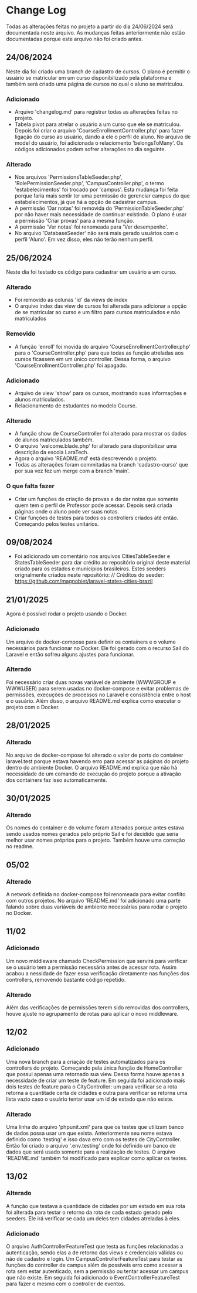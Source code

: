 
# Change Log
Todas as alterações feitas no projeto a partir do dia 24/06/2024 será documentada neste arquivo. As mudanças feitas anteriormente não estão documentadas porque este arquivo não foi criado antes.
 
## 24/06/2024
 
Neste dia foi criado uma branch de cadastro de cursos. O plano é permitir o usuário se matricular em um curso disponibilizado pela plataforma e também será criado uma página de cursos no qual o aluno se matriculou.
 
### Adicionado
- Arquivo 'changelog.md' para registrar todas as alterações feitas no projeto.
- Tabela pivot para atrelar o usuário a um curso que ele se matriculou. Depois foi criar o arquivo 'CourseEnrollmentController.php' para fazer ligação do curso ao usuário, dando a ele o perfil de aluno. No arquivo de model do usuário, foi adicionada o relaciomento 'belongsToMany'. Os códigos adicionados podem sofrer alterações no dia seguinte.
 
### Alterado
- Nos arquivos 'PermissionsTableSeeder.php', 'RolePermissionSeeder.php', 'CampusController.php', o termo 'estabelecimentos' foi trocado por 'campus'. Esta mudança foi feita porque faria mais sentir ter uma permissão de gerenciar campus do que estabelecimentos, já que há a opção de cadastrar campus.
- A permissão 'Dar notas' foi removida do 'PermissionTableSeeder.php' por não haver mais necessidade de continuar existindo. O plano é usar a permissão 'Criar provas' para a mesma função.
- A permissão 'Ver notas' foi renomeada para 'Ver desempenho'.
- No arquivo 'DatabaseSeeder' não será mais gerado usuários com o perfil 'Aluno'. Em vez disso, eles não terão nenhum perfil.

## 25/06/2024
 
Neste dia foi testado os código para cadastrar um usuário a um curso.

### Alterado
- Foi removido as colunas 'id' da views de index
- O arquivo index das view de cursos foi alterada para adicionar a opção de se matricular ao curso e um filtro para cursos matriculados e não matriculados

### Removido
- A função 'enroll' foi movida do arquivo 'CourseEnrollmentController.php' para o 'CourseController.php' para que todas as função atreladas aos cursos ficassem em um único controller. Dessa forma, o arquivo 'CourseEnrollmentController.php' foi apagado.

### Adicionado
- Arquivo de view 'show' para os cursos, mostrando suas informações e alunos matriculados.
- Relacionamento de estudantes no modelo Course.

### Alterado
- A função show de CourseController foi alterado para mostrar os dados de alunos matriculados também.
- O arquivo 'welcome.blade.php' foi alterado para disponibilizar uma descrição da escola LaraTech.
- Agora o arquivo 'README.md' está descrevendo o projeto.
- Todas as alterações foram commitadas na branch 'cadastro-curso' que por sua vez fez um merge com a branch 'main'.

### O que falta fazer
- Criar um funções de criação de provas e de dar notas que somente quem tem o perfil de Professor pode acessar. Depois será criada páginas onde o aluno pode ver suas notas.
- Criar funções de testes para todos os controllers criados até então. Começando pelos testes unitários.

## 09/08/2024
- Foi adicionado um comentário nos arquivos CitiesTableSeeder e StatesTableSeeder para dar crédito ao repositório original deste material criado para os estados e municípios brasileiros. Estes seeders orignalmente criados neste repositório: // Créditos do seeder: https://github.com/magnobiet/laravel-states-cities-brazil

## 21/01/2025

Agora é possível rodar o projeto usando o Docker.

### Adicionado

Um arquivo de docker-compose para definir os containers e o volume necessários para funcionar no Docker. Ele foi gerado com o recurso Sail do Laravel e então sofreu alguns ajustes para funcionar.

### Alterado

Foi necessário criar duas novas variável de ambiente (WWWGROUP e WWWUSER) para serem usadas no docker-compose e evitar problemas de permissões, execuções de processos no Laravel e consistência entre o host e o usuário. Além disso, o arquivo README.md explica como executar o projeto com o Docker.


## 28/01/2025

### Alterado

No arquivo de docker-compose foi alterado o valor de ports do container laravel.test porque estava havendo erro para acessar as páginas do projeto dentro do ambiente Docker. O arquivo README.md explica que não há necessidade de um comando de execução do projeto porque a ativação dos containers faz isso automaticamente.

## 30/01/2025

### Alterado

Os nomes do container e do volume foram alterados porque antes estava sendo usados nomes gerados pelo próprio Sail e foi decidido que seria melhor usar nomes próprios para o projeto. Também houve uma correção no readme.

## 05/02

### Alterado

A network definida no docker-compose foi renomeada para evitar conflito com outros projetos. No arquivo 'README.md' foi adicionado uma parte falando sobre duas variáveis de ambiente necessárias para rodar o projeto no Docker.

## 11/02

### Adicionado

Um novo middleware chamado CheckPermission que servirá para verificar se o usuário tem a permissão necessária antes de acessar rota. Assim acabou a nessidade de fazer essa verificação diretamente nas funções dos controllers, removendo bastante código repetido.

### Alterado

Além das verificações de permissões terem sido removidas dos controllers, houve ajuste no agrupamento de rotas para aplicar o novo middleware.

## 12/02

### Adicionado

Uma nova branch para a criação de testes automatizados para os controllers do projeto. Começando pela única função de HomeController que possui apenas uma retornado sua view. Dessa forma houve apenas a necessidade de criar um teste de feature. Em seguida foi adicionado mais dois testes de feature para o CityController: um para verificar se a rota retorna a quantitade certa de cidades e outra para verificar se retorna uma lista vazio caso o usuário tentar usar um id de estado que não existe.

### Alterado

Uma linha do arquivo 'phpunit.xml' para que os testes que utilizam banco de dados possa usar um que exista. Anteriormente seu nome estava definido como 'testing' e isso dava erro com os testes de CityController. Então foi criado o arquivo '.env.testing' onde foi definido um banco de dados que será usado somente para a realização de testes. O arquivo 'README.md' também foi modificado para explicar como aplicar os testes.

## 13/02

### Alterado

A função que testava a quantidade de cidades por um estado em sua rota foi alterada para testar o retorno da rota de cada estado gerado pelo seeders. Ele irá verificar se cada um deles tem cidades atreladas à eles.

### Adicionado

O arquivo AuthControllerFeatureTest que testa as funções relacionadas a autenticação, sendo elas a de retorno das views e credenciais válidas ou não de cadastro e login. Um CampusControllerFeatureTest para testar as funções do controller de campus além de possíveis erro como acessar a rota sem estar autenticado, sem a permissão ou tentar acessar um campus que não existe. Em seguida foi adicionado o EventControllerFeatureTest para fazer o mesmo com o controller de eventos.